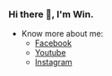 ### Hi there 👋, I'm Win.

- Know more about me:
  - [Facebook](http://fb.me/thanasan.kumdee)
  - [Youtube](https://www.youtube.com/channel/UCbO2Bb1HHWJAgD3P6lGwYxg)
  - [Instagram](https://www.instagram.com/thnsn_kmd/)

<!--
**itzmeowww/itzmeowww** is a ✨ _special_ ✨ repository because its `README.md` (this file) appears on your GitHub profile.

Here are some ideas to get you started:

- 🔭 I’m currently working on ...
- 🌱 I’m currently learning ...
- 👯 I’m looking to collaborate on ...
- 🤔 I’m looking for help with ...
- 💬 Ask me about ...
- 📫 How to reach me: ...
- 😄 Pronouns: ...
- ⚡ Fun fact: ...
-->
